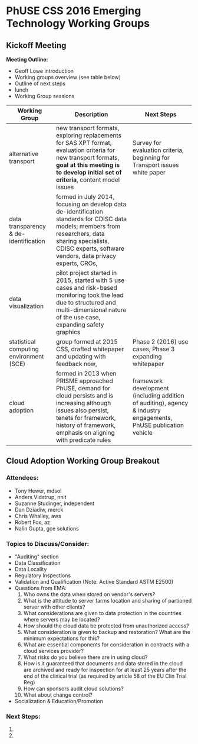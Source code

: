 # PhUSE CSS 2016 Emerging Technology Working Groups
## Kickoff Meeting
**Meeting Outline:**
- Geoff Lowe introduction
- Working groups overview (see table below)
- Outline of next steps
- lunch
- Working Group sessions

| Working Group | Description | Next Steps |
|---------------|-------------|------------|
|  alternative transport  |  new transport formats, exploring replacements for SAS XPT format, evaluation criteria for new transport formats, **goal at this meeting is to develop initial set of criteria**, content model issues  | Survey for evaluation criteria, beginning for Transport issues white paper  |
| data transparency & de-identification |formed in July 2014, focusing on develop data de-identification standards for CDISC data models; members from researchers, data sharing specialists, CDISC experts, software vendors, data privacy experts, CROs, | |
| data visualization |pilot project started in 2015, started with 5 use cases and risk-based monitoring took the lead due to structured and multi-dimensional nature of the use case, expanding safety graphics | |
| statistical computing environment (SCE) | group formed at 2015 CSS, drafted whitepaper and updating with feedback now,  | Phase 2 (2016) use cases, Phase 3 expanding whitepaper |
| cloud adoption | formed in 2013 when PRISME approached PhUSE, demand for cloud persists and is increasing although issues also persist, tenets for framework, history of framework, emphasis on aligning with predicate rules | framework development (including addition of auditing), agency & industry engagements, PhUSE publication vehicle |

## Cloud Adoption Working Group Breakout

### Attendees:
* Tony Hewer, mdsol
* Anders Vidstrup, nnit
* Suzanne Studinger, independent
* Dan Dziadiw, merck
* Chris Whalley, aws
* Robert Fox, az
* Nalin Gupta, gce solutions

### Topics to Discuss/Consider:
* "Auditing" section
* Data Classification
* Data Locality
* Regulatory Inspections
* Validation and Qualification (Note: Active Standard ASTM E2500)
* Questions from EMA:
  1. Who owns the data when stored on vendor's servers?
  1. What is the attitude to server farms location and sharing of partioned server with other clients?
  1. What considerations are given to data protection in the countries where servers may be located?
  1. How should the cloud data be protected from unauthorized access?
  1. What consideration is given to backup and restoration? What are the minimum expectations for this?
  1. What are essential components for consideration in contracts with a cloud services provider?
  1. What risks do you believe there are in using cloud?
  1. How is it guaranteed that documents and data stored in the cloud are archived and ready for inspection for at least 25 years after the end of the clinical trial (as required by article 58 of the EU Clin Trial Reg)
  1. How can sponsors audit cloud solutions?
  1. What about change control?
* Socialization & Education/Promotion

### Next Steps:
1. 
1. 